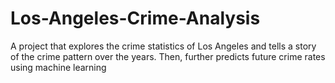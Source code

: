 # Los-Angeles-Crime-Analysis

A project that explores the crime statistics of Los Angeles and tells a story of the crime pattern over the years. Then, further predicts future crime rates using machine learning